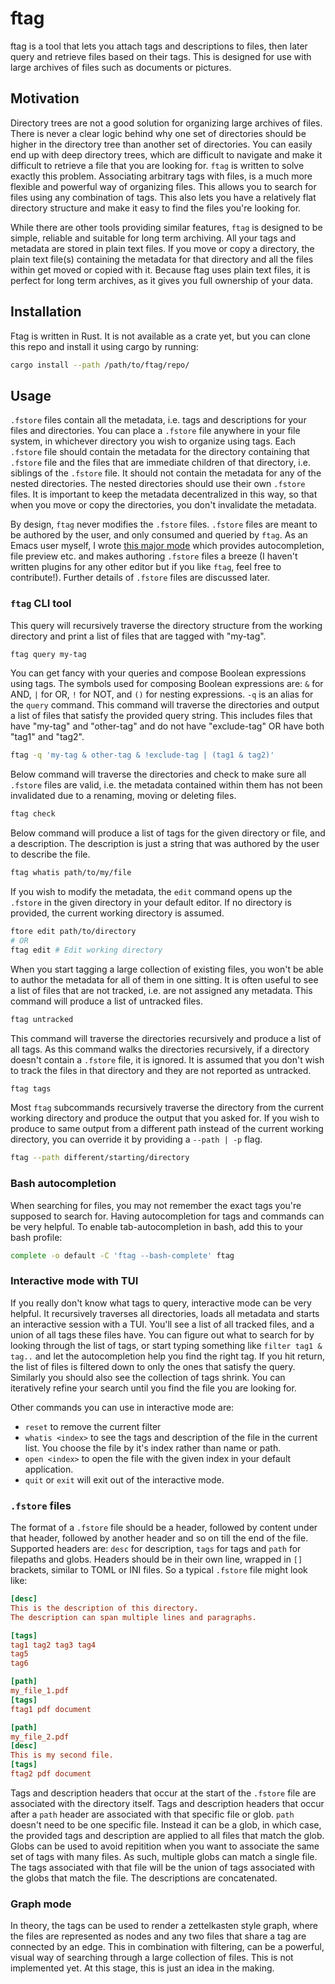 # ftag

ftag is a tool that lets you attach tags and descriptions to files,
then later query and retrieve files based on their tags. This is
designed for use with large archives of files such as documents or
pictures.

## Motivation

Directory trees are not a good solution for organizing large archives
of files. There is never a clear logic behind why one set of
directories should be higher in the directory tree than another set of
directories. You can easily end up with deep directory trees, which
are difficult to navigate and make it difficult to retrieve a file
that you are looking for. `ftag` is written to solve exactly this
problem. Associating arbitrary tags with files, is a much more
flexible and powerful way of organizing files. This allows you to
search for files using any combination of tags. This also lets you
have a relatively flat directory structure and make it easy to find
the files you're looking for.

While there are other tools providing similar features, `ftag` is
designed to be simple, reliable and suitable for long term
archiving. All your tags and metadata are stored in plain text
files. If you move or copy a directory, the plain text file(s)
containing the metadata for that directory and all the files within
get moved or copied with it. Because ftag uses plain text files, it
is perfect for long term archives, as it gives you full ownership of
your data.

## Installation

Ftag is written in Rust. It is not available as a crate yet, but you
can clone this repo and install it using cargo by running:

```bash
cargo install --path /path/to/ftag/repo/
```

## Usage

`.fstore` files contain all the metadata, i.e. tags and descriptions
for your files and directories. You can place a `.fstore` file
anywhere in your file system, in whichever directory you wish to
organize using tags. Each `.fstore` file should contain the metadata
for the directory containing that `.fstore` file and the files that
are immediate children of that directory, i.e. siblings of the
`.fstore` file. It should not contain the metadata for any of the
nested directories. The nested directories should use their own
`.fstore` files. It is important to keep the metadata decentralized in
this way, so that when you move or copy the directories, you don't
invalidate the metadata.

By design, `ftag` never modifies the `.fstore` files. `.fstore`
files are meant to be authored by the user, and only consumed and
queried by `ftag`. As an Emacs user myself, I wrote [this major
mode](https://github.com/ranjeethmahankali/fstore-mode) which provides
autocompletion, file preview etc. and makes authoring `.fstore` files
a breeze (I haven't written plugins for any other editor but if you
like `ftag`, feel free to contribute!). Further details of `.fstore`
files are discussed later.

### `ftag` CLI tool

This query will recursively traverse the directory structure from the
working directory and print a list of files that are tagged with
"my-tag".

```bash
ftag query my-tag
```

You can get fancy with your queries and compose Boolean expressions
using tags. The symbols used for composing Boolean expressions are:
`&` for AND, `|` for OR, `!` for NOT, and `()` for nesting
expressions. `-q` is an alias for the `query` command. This command
will traverse the directories and output a list of files that satisfy
the provided query string. This includes files that have "my-tag" and
"other-tag" and do not have "exclude-tag" OR have both "tag1" and
"tag2".

```bash
ftag -q 'my-tag & other-tag & !exclude-tag | (tag1 & tag2)'
```

Below command will traverse the directories and check to make sure all
`.fstore` files are valid, i.e. the metadata contained within them has
not been invalidated due to a renaming, moving or deleting files.

```bash
ftag check
```

Below command will produce a list of tags for the given directory or
file, and a description. The description is just a string that was
authored by the user to describe the file.

```bash
ftag whatis path/to/my/file
```

If you wish to modify the metadata, the `edit` command opens up the
`.fstore` in the given directory in your default editor. If no
directory is provided, the current working directory is assumed.

```bash
ftore edit path/to/directory
# OR
ftag edit # Edit working directory
```

When you start tagging a large collection of existing files, you won't
be able to author the metadata for all of them in one sitting. It is
often useful to see a list of files that are not tracked, i.e. are not
assigned any metadata. This command will produce a list of untracked
files.

```bash
ftag untracked
```

This command will traverse the directories recursively and produce a
list of all tags. As this command walks the directories recursively,
if a directory doesn't contain a `.fstore` file, it is ignored. It is
assumed that you don't wish to track the files in that directory and
they are not reported as untracked.

```bash
ftag tags
```

Most `ftag` subcommands recursively traverse the directory from the
current working directory and produce the output that you asked
for. If you wish to produce to same output from a different path
instead of the current working directory, you can override it by
providing a `--path | -p` flag.

```bash
ftag --path different/starting/directory
```

### Bash autocompletion

When searching for files, you may not remember the exact tags you're
supposed to search for. Having autocompletion for tags and commands
can be very helpful. To enable tab-autocompletion in bash, add this to your bash profile:
```bash
complete -o default -C 'ftag --bash-complete' ftag
```

### Interactive mode with TUI

If you really don't know what tags to query, interactive mode can be
very helpful. It recursively traverses all directories, loads all
metadata and starts an interactive session with a TUI. You'll see a
list of all tracked files, and a union of all tags these files
have. You can figure out what to search for by looking through the
list of tags, or start typing something like `filter tag1 & tag..` and
let the autocompletion help you find the right tag. If you hit return,
the list of files is filtered down to only the ones that satisfy the
query. Similarly you should also see the collection of tags
shrink. You can iteratively refine your search until you find the file
you are looking for.

Other commands you can use in interactive mode are:
- `reset` to remove the current filter
- `whatis <index>` to see the tags and description of the file in the
  current list. You choose the file by it's index rather than name or
  path.
- `open <index>` to open the file with the given index in your default
  application.
- `quit` or `exit` will exit out of the interactive mode.

### `.fstore` files

The format of a `.fstore` file should be a header, followed by content
under that header, followed by another header and so on till the end
of the file. Supported headers are: `desc` for description, `tags` for
tags and `path` for filepaths and globs. Headers should be in their
own line, wrapped in `[]` brackets, similar to TOML or INI files. So a
typical `.fstore` file might look like:

```ini
[desc]
This is the description of this directory.
The description can span multiple lines and paragraphs.

[tags]
tag1 tag2 tag3 tag4
tag5
tag6

[path]
my_file_1.pdf
[tags]
ftag1 pdf document

[path]
my_file_2.pdf
[desc]
This is my second file.
[tags]
ftag2 pdf document
```

Tags and description headers that occur at the start of the `.fstore`
file are associated with the directory itself. Tags and description
headers that occur after a `path` header are associated with that
specific file or glob. `path` doesn't need to be one specific
file. Instead it can be a glob, in which case, the provided tags and
description are applied to all files that match the glob. Globs can be
used to avoid repitition when you want to associate the same set of
tags with many files. As such, multiple globs can match a single
file. The tags associated with that file will be the union of tags
associated with the globs that match the file. The descriptions are
concatenated.

### Graph mode

In theory, the tags can be used to render a zettelkasten style graph,
where the files are represented as nodes and any two files that share
a tag are connected by an edge. This in combination with filtering,
can be a powerful, visual way of searching through a large collection
of files. This is not implemented yet. At this stage, this is just an
idea in the making.
